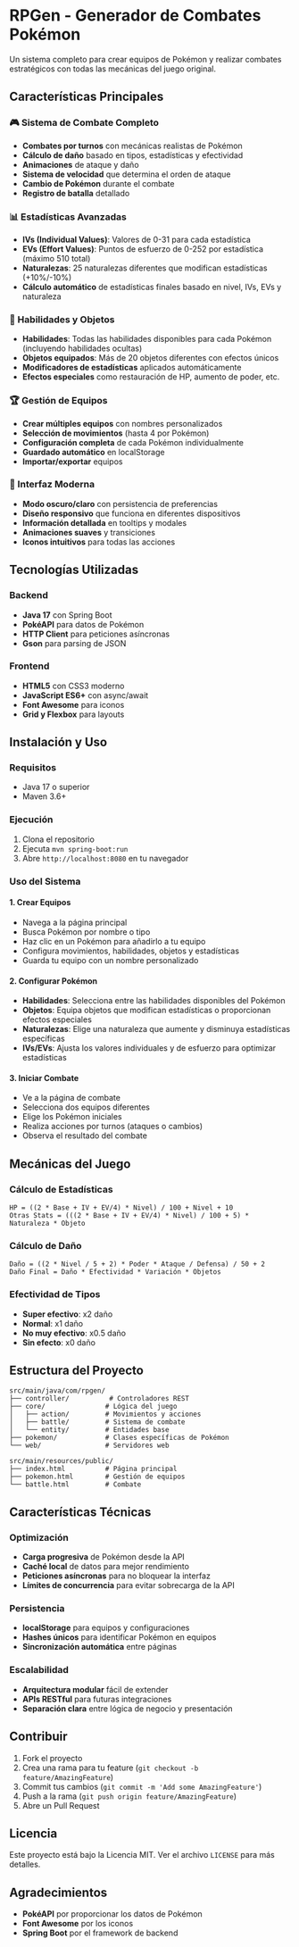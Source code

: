 # RPGen - Generador de Combates Pokémon

Un sistema completo para crear equipos de Pokémon y realizar combates estratégicos con todas las mecánicas del juego original.

## Características Principales

### 🎮 Sistema de Combate Completo
- **Combates por turnos** con mecánicas realistas de Pokémon
- **Cálculo de daño** basado en tipos, estadísticas y efectividad
- **Animaciones** de ataque y daño
- **Sistema de velocidad** que determina el orden de ataque
- **Cambio de Pokémon** durante el combate
- **Registro de batalla** detallado

### 📊 Estadísticas Avanzadas
- **IVs (Individual Values)**: Valores de 0-31 para cada estadística
- **EVs (Effort Values)**: Puntos de esfuerzo de 0-252 por estadística (máximo 510 total)
- **Naturalezas**: 25 naturalezas diferentes que modifican estadísticas (+10%/-10%)
- **Cálculo automático** de estadísticas finales basado en nivel, IVs, EVs y naturaleza

### 🎯 Habilidades y Objetos
- **Habilidades**: Todas las habilidades disponibles para cada Pokémon (incluyendo habilidades ocultas)
- **Objetos equipados**: Más de 20 objetos diferentes con efectos únicos
- **Modificadores de estadísticas** aplicados automáticamente
- **Efectos especiales** como restauración de HP, aumento de poder, etc.

### 🏆 Gestión de Equipos
- **Crear múltiples equipos** con nombres personalizados
- **Selección de movimientos** (hasta 4 por Pokémon)
- **Configuración completa** de cada Pokémon individualmente
- **Guardado automático** en localStorage
- **Importar/exportar** equipos

### 🎨 Interfaz Moderna
- **Modo oscuro/claro** con persistencia de preferencias
- **Diseño responsivo** que funciona en diferentes dispositivos
- **Información detallada** en tooltips y modales
- **Animaciones suaves** y transiciones
- **Iconos intuitivos** para todas las acciones

## Tecnologías Utilizadas

### Backend
- **Java 17** con Spring Boot
- **PokéAPI** para datos de Pokémon
- **HTTP Client** para peticiones asíncronas
- **Gson** para parsing de JSON

### Frontend
- **HTML5** con CSS3 moderno
- **JavaScript ES6+** con async/await
- **Font Awesome** para iconos
- **Grid y Flexbox** para layouts

## Instalación y Uso

### Requisitos
- Java 17 o superior
- Maven 3.6+

### Ejecución
1. Clona el repositorio
2. Ejecuta `mvn spring-boot:run`
3. Abre `http://localhost:8080` en tu navegador

### Uso del Sistema

#### 1. Crear Equipos
- Navega a la página principal
- Busca Pokémon por nombre o tipo
- Haz clic en un Pokémon para añadirlo a tu equipo
- Configura movimientos, habilidades, objetos y estadísticas
- Guarda tu equipo con un nombre personalizado

#### 2. Configurar Pokémon
- **Habilidades**: Selecciona entre las habilidades disponibles del Pokémon
- **Objetos**: Equipa objetos que modifican estadísticas o proporcionan efectos especiales
- **Naturalezas**: Elige una naturaleza que aumente y disminuya estadísticas específicas
- **IVs/EVs**: Ajusta los valores individuales y de esfuerzo para optimizar estadísticas

#### 3. Iniciar Combate
- Ve a la página de combate
- Selecciona dos equipos diferentes
- Elige los Pokémon iniciales
- Realiza acciones por turnos (ataques o cambios)
- Observa el resultado del combate

## Mecánicas del Juego

### Cálculo de Estadísticas
```
HP = ((2 * Base + IV + EV/4) * Nivel) / 100 + Nivel + 10
Otras Stats = (((2 * Base + IV + EV/4) * Nivel) / 100 + 5) * Naturaleza * Objeto
```

### Cálculo de Daño
```
Daño = ((2 * Nivel / 5 + 2) * Poder * Ataque / Defensa) / 50 + 2
Daño Final = Daño * Efectividad * Variación * Objetos
```

### Efectividad de Tipos
- **Super efectivo**: x2 daño
- **Normal**: x1 daño
- **No muy efectivo**: x0.5 daño
- **Sin efecto**: x0 daño

## Estructura del Proyecto

```
src/main/java/com/rpgen/
├── controller/          # Controladores REST
├── core/               # Lógica del juego
│   ├── action/         # Movimientos y acciones
│   ├── battle/         # Sistema de combate
│   └── entity/         # Entidades base
├── pokemon/            # Clases específicas de Pokémon
└── web/                # Servidores web

src/main/resources/public/
├── index.html          # Página principal
├── pokemon.html        # Gestión de equipos
└── battle.html         # Combate
```

## Características Técnicas

### Optimización
- **Carga progresiva** de Pokémon desde la API
- **Caché local** de datos para mejor rendimiento
- **Peticiones asíncronas** para no bloquear la interfaz
- **Límites de concurrencia** para evitar sobrecarga de la API

### Persistencia
- **localStorage** para equipos y configuraciones
- **Hashes únicos** para identificar Pokémon en equipos
- **Sincronización automática** entre páginas

### Escalabilidad
- **Arquitectura modular** fácil de extender
- **APIs RESTful** para futuras integraciones
- **Separación clara** entre lógica de negocio y presentación

## Contribuir

1. Fork el proyecto
2. Crea una rama para tu feature (`git checkout -b feature/AmazingFeature`)
3. Commit tus cambios (`git commit -m 'Add some AmazingFeature'`)
4. Push a la rama (`git push origin feature/AmazingFeature`)
5. Abre un Pull Request

## Licencia

Este proyecto está bajo la Licencia MIT. Ver el archivo `LICENSE` para más detalles.

## Agradecimientos

- **PokéAPI** por proporcionar los datos de Pokémon
- **Font Awesome** por los iconos
- **Spring Boot** por el framework de backend
